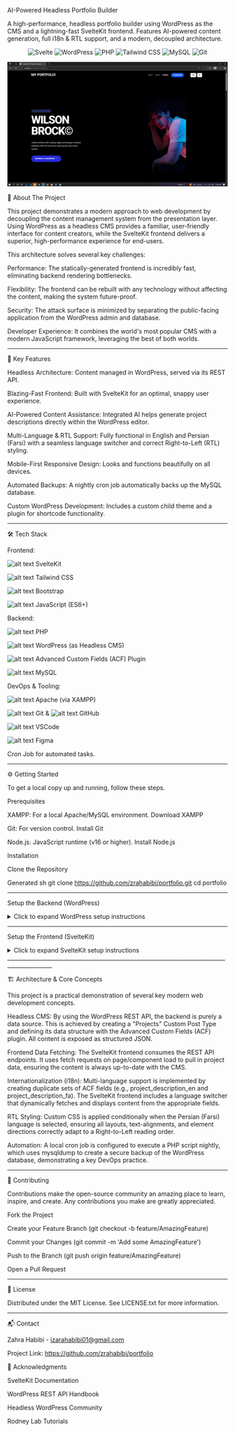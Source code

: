 AI-Powered Headless Portfolio Builder


A high-performance, headless portfolio builder using WordPress as the CMS and a lightning-fast SvelteKit frontend. Features AI-powered content generation, full i18n & RTL support, and a modern, decoupled architecture.


<p align="center">
<img src="https://img.shields.io/badge/Svelte-FF3E00?style=for-the-badge&logo=svelte&logoColor=white" alt="Svelte"/>
<img src="https://img.shields.io/badge/WordPress-21759B?style=for-the-badge&logo=wordpress&logoColor=white" alt="WordPress"/>
<img src="https://img.shields.io/badge/PHP-777BB4?style=for-the-badge&logo=php&logoColor=white" alt="PHP"/>
<img src="https://img.shields.io/badge/Tailwind_CSS-38B2AC?style=for-the-badge&logo=tailwind-css&logoColor=white" alt="Tailwind CSS"/>
<img src="https://img.shields.io/badge/MySQL-005C84?style=for-the-badge&logo=mysql&logoColor=white" alt="MySQL"/>
<img src="https://img.shields.io/badge/Git-F05032?style=for-the-badge&logo=git&logoColor=white" alt="Git"/>
</p>


![alt text](./assets/projectScreenshot.png)

🚀 About The Project

This project demonstrates a modern approach to web development by decoupling the content management system from the presentation layer. Using WordPress as a headless CMS provides a familiar, user-friendly interface for content creators, while the SvelteKit frontend delivers a superior, high-performance experience for end-users.

This architecture solves several key challenges:

Performance: The statically-generated frontend is incredibly fast, eliminating backend rendering bottlenecks.

Flexibility: The frontend can be rebuilt with any technology without affecting the content, making the system future-proof.

Security: The attack surface is minimized by separating the public-facing application from the WordPress admin and database.

Developer Experience: It combines the world's most popular CMS with a modern JavaScript framework, leveraging the best of both worlds.

______________________________________________________________________________________________

🎯 Key Features

Headless Architecture: Content managed in WordPress, served via its REST API.

Blazing-Fast Frontend: Built with SvelteKit for an optimal, snappy user experience.

AI-Powered Content Assistance: Integrated AI helps generate project descriptions directly within the WordPress editor.

Multi-Language & RTL Support: Fully functional in English and Persian (Farsi) with a seamless language switcher and correct Right-to-Left (RTL) styling.

Mobile-First Responsive Design: Looks and functions beautifully on all devices.

Automated Backups: A nightly cron job automatically backs up the MySQL database.

Custom WordPress Development: Includes a custom child theme and a plugin for shortcode functionality.

______________________________________________________________________________________________

🛠️ Tech Stack


Frontend:

![alt text](https://img.shields.io/badge/Svelte-FF3E00?style=flat-square&logo=svelte&logoColor=white)
SvelteKit

![alt text](https://img.shields.io/badge/Tailwind_CSS-38B2AC?style=flat-square&logo=tailwind-css&logoColor=white)
Tailwind CSS

![alt text](https://img.shields.io/badge/Bootstrap-563D7C?style=flat-square&logo=bootstrap&logoColor=white)
Bootstrap

![alt text](https://img.shields.io/badge/JavaScript-F7DF1E?style=flat-square&logo=javascript&logoColor=black)
JavaScript (ES6+)


Backend:

![alt text](https://img.shields.io/badge/PHP-777BB4?style=flat-square&logo=php&logoColor=white)
PHP

![alt text](https://img.shields.io/badge/WordPress-21759B?style=flat-square&logo=wordpress&logoColor=white)
WordPress (as Headless CMS)

![alt text](https://img.shields.io/badge/ACF_Plugin-_?style=flat-square&color=black&logo=wordpress)
Advanced Custom Fields (ACF) Plugin

![alt text](https://img.shields.io/badge/MySQL-005C84?style=flat-square&logo=mysql&logoColor=white)
MySQL


DevOps & Tooling:

![alt text](https://img.shields.io/badge/Apache-D22128?style=flat-square&logo=apache&logoColor=white)
Apache (via XAMPP)

![alt text](https://img.shields.io/badge/Git-F05032?style=flat-square&logo=git&logoColor=white)
Git &
![alt text](https://img.shields.io/badge/GitHub-100000?style=flat-square&logo=github&logoColor=white)
GitHub

![alt text](https://img.shields.io/badge/VSCode-007ACC?style=flat-square&logo=visual-studio-code&logoColor=white)
VSCode

![alt text](https://img.shields.io/badge/Figma-F24E1E?style=flat-square&logo=figma&logoColor=white)
Figma

Cron Job for automated tasks.

______________________________________________________________________________________________

⚙️ Getting Started

To get a local copy up and running, follow these steps.

Prerequisites

XAMPP: For a local Apache/MySQL environment. Download XAMPP

Git: For version control. Install Git

Node.js: JavaScript runtime (v16 or higher). Install Node.js

Installation

Clone the Repository

Generated sh
git clone https://github.com/zrahabibi/portfolio.git
cd portfolio

______________________________________________________________________________________________

Setup the Backend (WordPress)

<details>
<summary>Click to expand WordPress setup instructions</summary>


Start Apache and MySQL from the XAMPP control panel.

Create a new MySQL database named portfolio-cms using phpMyAdmin (http://localhost/phpmyadmin).

Move the backend/wordpress folder to your XAMPP htdocs directory.

Navigate to http://localhost/portfolio-cms/wordpress-6.8.1 and follow the WordPress installation steps.

Database Name: portfolio-cms

Username: root

Password: (leave blank by default)

Log in to the WordPress admin panel (http://localhost/portfolio-cms/wordpress-6.8.1/wp-admin).

Install and activate the Advanced Custom Fields (ACF) plugin.

Activate the "Hello Elementor child" theme from Appearance > Themes.

Navigate to the "Projects" custom post type and add a few sample projects to populate the API.

</details>

______________________________________________________________________________________________

Setup the Frontend (SvelteKit)

<details>
<summary>Click to expand SvelteKit setup instructions</summary>


Navigate to the frontend directory:

Generated sh
cd frontend
IGNORE_WHEN_COPYING_START
content_copy
download
Use code with caution.
Sh
IGNORE_WHEN_COPYING_END

Install NPM packages:

Generated sh
npm install
IGNORE_WHEN_COPYING_START
content_copy
download
Use code with caution.
Sh
IGNORE_WHEN_COPYING_END

Create an environment file from the example:

Generated sh
cp .env.example .env
IGNORE_WHEN_COPYING_START
content_copy
download
Use code with caution.
Sh
IGNORE_WHEN_COPYING_END

Open the .env file and set the WordPress API endpoint:

Generated env
# .env
VITE_WP_API_URL="http://localhost/wordpress/wp-json/wp/v2"
IGNORE_WHEN_COPYING_START
content_copy
download
Use code with caution.
Env
IGNORE_WHEN_COPYING_END

Start the development server:

Generated sh
npm run dev
IGNORE_WHEN_COPYING_START
content_copy
download
Use code with caution.
Sh
IGNORE_WHEN_COPYING_END

Open your browser and visit http://localhost:5173 to see your portfolio!

</details>
______________________________________________________________________________________________

🏗️ Architecture & Core Concepts

This project is a practical demonstration of several key modern web development concepts.

Headless CMS: By using the WordPress REST API, the backend is purely a data source. This is achieved by creating a "Projects" Custom Post Type and defining its data structure with the Advanced Custom Fields (ACF) plugin. All content is exposed as structured JSON.

Frontend Data Fetching: The SvelteKit frontend consumes the REST API endpoints. It uses fetch requests on page/component load to pull in project data, ensuring the content is always up-to-date with the CMS.

Internationalization (i18n): Multi-language support is implemented by creating duplicate sets of ACF fields (e.g., project_description_en and project_description_fa). The SvelteKit frontend includes a language switcher that dynamically fetches and displays content from the appropriate fields.

RTL Styling: Custom CSS is applied conditionally when the Persian (Farsi) language is selected, ensuring all layouts, text-alignments, and element directions correctly adapt to a Right-to-Left reading order.

Automation: A local cron job is configured to execute a PHP script nightly, which uses mysqldump to create a secure backup of the WordPress database, demonstrating a key DevOps practice.

______________________________________________________________________________________________

🤝 Contributing

Contributions make the open-source community an amazing place to learn, inspire, and create. Any contributions you make are greatly appreciated.

Fork the Project

Create your Feature Branch (git checkout -b feature/AmazingFeature)

Commit your Changes (git commit -m 'Add some AmazingFeature')

Push to the Branch (git push origin feature/AmazingFeature)

Open a Pull Request

______________________________________________________________________________________________

📄 License

Distributed under the MIT License. See LICENSE.txt for more information.

______________________________________________________________________________________________

📬 Contact

Zahra Habibi - izarahabibi01@gmail.com

Project Link: https://github.com/zrahabibi/portfolio

🙏 Acknowledgments

SvelteKit Documentation

WordPress REST API Handbook

Headless WordPress Community

Rodney Lab Tutorials